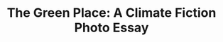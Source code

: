 ---
layout: post
title: "The Green Place: A Climate Fiction Photo Essay"
link: "https://spencerbaker.medium.com/ucsb-the-green-place-95c7633ee136"
exclude: false
---